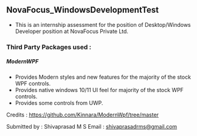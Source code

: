 ##  NovaFocus_WindowsDevelopmentTest

- This is an internship assessment for the position of Desktop/Windows Developer position at NovaFocus Private Ltd.

### Third Party Packages used : 

#####  ModernWPF 
- Provides Modern styles and new features for the majority of the stock WPF controls.
- Provides native windows 10/11 UI feel for majority of the stock WPF controls.
- Provides some controls from UWP.

Credits : https://github.com/Kinnara/ModernWpf/tree/master

Submitted by : Shivaprasad M S 
Email : shivaprasadrms@gmail.com

